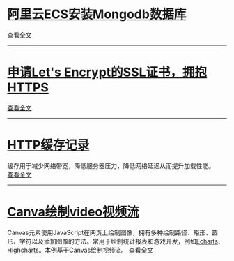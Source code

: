 # [阿里云ECS安装Mongodb数据库](/notes/docs/20170914/)  
[查看全文](/notes/docs/20170914/)

* * *

# [申请Let's Encrypt的SSL证书，拥抱HTTPS](/notes/docs/20170514/)  
[查看全文](/notes/docs/20170514/)

* * *

# [HTTP缓存记录](/notes/docs/20160101/)
缓存用于减少网络带宽，降低服务器压力，降低网络延迟从而提升加载性能。  
[查看全文](/notes/docs/20160101/)

* * *

# [Canva绘制video视频流](/notes/docs/20150423/)
Canvas元素使用JavaScript在网页上绘制图像，拥有多种绘制路径、矩形、圆形、字符以及添加图像的方法。常用于绘制统计报表和游戏开发，例如[Echarts](http://echarts.baidu.com/)、[Highcharts](https://www.hcharts.cn/)。本例基于Canvas绘制视频流。
[查看全文](/notes/docs/20150423/)